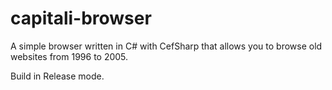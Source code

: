 # capitali-browser
A simple browser written in C# with CefSharp that allows you to browse old websites from 1996 to 2005.

Build in Release mode.
